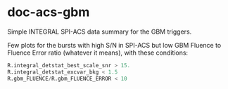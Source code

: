 # doc-acs-gbm

Simple INTEGRAL SPI-ACS data summary for the GBM triggers. 

Few plots for the bursts with high S/N in SPI-ACS but low GBM Fluence to Fluence Error ratio (whatever it means), with these conditions:

```python
R.integral_detstat_best_scale_snr > 15.
R.integral_detstat_excvar_bkg < 1.5
R.gbm_FLUENCE/R.gbm_FLUENCE_ERROR < 10
```
